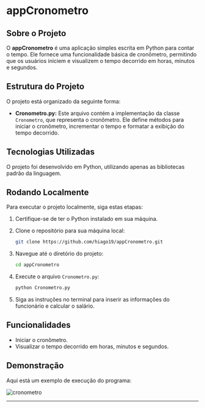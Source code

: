 # appCronometro

## Sobre o Projeto

O **appCronometro** é uma aplicação simples escrita em Python para contar o tempo. Ele fornece uma funcionalidade básica de cronômetro, permitindo que os usuários iniciem e visualizem o tempo decorrido em horas, minutos e segundos.

## Estrutura do Projeto

O projeto está organizado da seguinte forma:

- **Cronometro.py:** Este arquivo contém a implementação da classe `Cronometro`, que representa o cronômetro. Ele define métodos para iniciar o cronômetro, incrementar o tempo e formatar a exibição do tempo decorrido.

## Tecnologias Utilizadas

O projeto foi desenvolvido em Python, utilizando apenas as bibliotecas padrão da linguagem.

## Rodando Localmente

Para executar o projeto localmente, siga estas etapas:

1. Certifique-se de ter o Python instalado em sua máquina.

2. Clone o repositório para sua máquina local:

   ```bash
   git clone https://github.com/hiago19/appCronometro.git
   ```

3. Navegue até o diretório do projeto:

   ```bash
   cd appCronometro
   ```

4. Execute o arquivo `Cronometro.py`:

   ```bash
   python Cronometro.py
   ```

5. Siga as instruções no terminal para inserir as informações do funcionário e calcular o salário.

## Funcionalidades

- Iniciar o cronômetro.
- Visualizar o tempo decorrido em horas, minutos e segundos.

## Demonstração

Aqui está um exemplo de execução do programa:

![cronometro](https://github.com/hiago19/appCronometro/assets/81202387/54a5e7eb-813c-4224-bac2-17144daad6e6)


---
